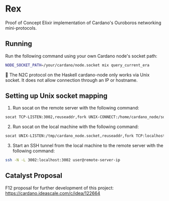 # Rex

Proof of Concept Elixir implementation of Cardano's Ouroboros networking mini-protocols.

## Running

Run the following command using your own Cardano node's socket path:

```bash
NODE_SOCKET_PATH=/your/cardano/node.socket mix query_current_era
```

🚨 The N2C protocol on the Haskell cardano-node only works via Unix socket. It does not allow connection through an IP or hostname.

## Setting up Unix socket mapping

1. Run socat on the remote server with the following command:

```bash
socat TCP-LISTEN:3002,reuseaddr,fork UNIX-CONNECT:/home/cardano_node/socket/node.socket
```

2. Run socat on the local machine with the following command:

```bash
socat UNIX-LISTEN:/tmp/cardano_node.socket,reuseaddr,fork TCP:localhost:3002
```

3. Start an SSH tunnel from the local machine to the remote server with the following command:

```bash
ssh -N -L 3002:localhost:3002 user@remote-server-ip
```

## Catalyst Proposal

F12 proposal for further development of this project:
https://cardano.ideascale.com/c/idea/122664
